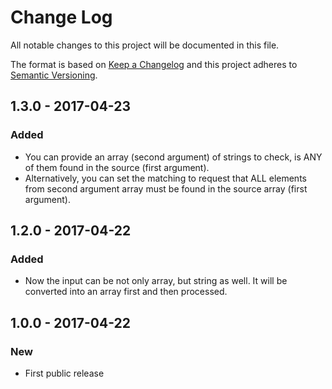 # Change Log
All notable changes to this project will be documented in this file.

The format is based on [Keep a Changelog](http://keepachangelog.com/)
and this project adheres to [Semantic Versioning](http://semver.org/).

## 1.3.0 - 2017-04-23
### Added
- You can provide an array (second argument) of strings to check, is ANY of them found in the source (first argument).
- Alternatively, you can set the matching to request that ALL elements from second argument array must be found in the source array (first argument).

## 1.2.0 - 2017-04-22
### Added
- Now the input can be not only array, but string as well. It will be converted into an array first and then processed.

## 1.0.0 - 2017-04-22
### New
- First public release
